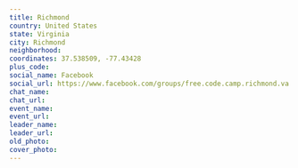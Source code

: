 ```yaml
---
title: Richmond
country: United States
state: Virginia
city: Richmond
neighborhood: 
coordinates: 37.538509, -77.43428
plus_code:
social_name: Facebook
social_url: https://www.facebook.com/groups/free.code.camp.richmond.va
chat_name:
chat_url:
event_name:
event_url:
leader_name:
leader_url:
old_photo: 
cover_photo:
---
```

